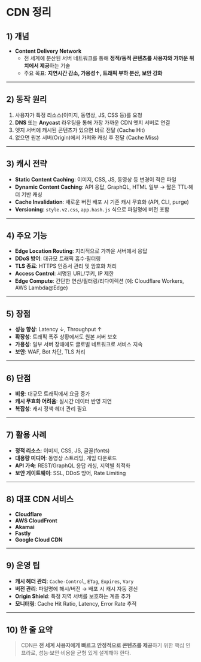 # CDN 정리

## 1) 개념
- **Content Delivery Network**  
  - 전 세계에 분산된 서버 네트워크를 통해 **정적/동적 콘텐츠를 사용자와 가까운 위치에서 제공**하는 기술  
  - 주요 목표: **지연시간 감소, 가용성↑, 트래픽 부하 분산, 보안 강화**

---

## 2) 동작 원리
1. 사용자가 특정 리소스(이미지, 동영상, JS, CSS 등)를 요청  
2. **DNS** 또는 **Anycast** 라우팅을 통해 가장 가까운 CDN 엣지 서버로 연결  
3. 엣지 서버에 캐시된 콘텐츠가 있으면 바로 전달 (Cache Hit)  
4. 없으면 원본 서버(Origin)에서 가져와 캐싱 후 전달 (Cache Miss)  

---

## 3) 캐시 전략
- **Static Content Caching**: 이미지, CSS, JS, 동영상 등 변경이 적은 파일  
- **Dynamic Content Caching**: API 응답, GraphQL, HTML 일부 → 짧은 TTL·헤더 기반 캐싱  
- **Cache Invalidation**: 새로운 버전 배포 시 기존 캐시 무효화 (API, CLI, purge)  
- **Versioning**: `style.v2.css`, `app.hash.js` 식으로 파일명에 버전 포함  

---

## 4) 주요 기능
- **Edge Location Routing**: 지리적으로 가까운 서버에서 응답  
- **DDoS 방어**: 대규모 트래픽 흡수·필터링  
- **TLS 종료**: HTTPS 인증서 관리 및 암호화 처리  
- **Access Control**: 서명된 URL/쿠키, IP 제한  
- **Edge Compute**: 간단한 연산/필터링/리다이렉션 (예: Cloudflare Workers, AWS Lambda@Edge)  

---

## 5) 장점
- **성능 향상**: Latency ↓, Throughput ↑  
- **확장성**: 트래픽 폭주 상황에서도 원본 서버 보호  
- **가용성**: 일부 서버 장애에도 글로벌 네트워크로 서비스 지속  
- **보안**: WAF, Bot 차단, TLS 처리  

---

## 6) 단점
- **비용**: 대규모 트래픽에서 요금 증가  
- **캐시 무효화 어려움**: 실시간 데이터 반영 지연  
- **복잡성**: 캐시 정책·헤더 관리 필요  

---

## 7) 활용 사례
- **정적 리소스**: 이미지, CSS, JS, 글꼴(fonts)  
- **대용량 미디어**: 동영상 스트리밍, 게임 다운로드  
- **API 가속**: REST/GraphQL 응답 캐싱, 지역별 최적화  
- **보안 게이트웨이**: SSL, DDoS 방어, Rate Limiting  

---

## 8) 대표 CDN 서비스
- **Cloudflare**  
- **AWS CloudFront**  
- **Akamai**  
- **Fastly**  
- **Google Cloud CDN**  

---

## 9) 운영 팁
- **캐시 헤더 관리**: `Cache-Control`, `ETag`, `Expires`, `Vary`  
- **버전 관리**: 파일명에 해시/버전 → 배포 시 캐시 자동 갱신  
- **Origin Shield**: 특정 지역 서버를 보호하는 계층 추가  
- **모니터링**: Cache Hit Ratio, Latency, Error Rate 추적  

---

## 10) 한 줄 요약
> CDN은 **전 세계 사용자에게 빠르고 안정적으로 콘텐츠를 제공**하기 위한 핵심 인프라로, 성능·보안·비용을 균형 있게 설계해야 한다.
